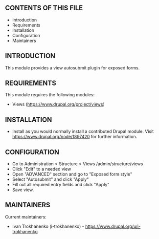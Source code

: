 CONTENTS OF THIS FILE
---------------------

 * Introduction
 * Requirements
 * Installation
 * Configuration
 * Maintainers

INTRODUCTION
------------
This module provides a view autosubmit plugin for exposed forms.

REQUIREMENTS
------------
This module requires the following modules:
 * Views (https://www.drupal.org/project/views)

INSTALLATION
------------
 * Install as you would normally install a contributed Drupal module. Visit
   https://www.drupal.org/node/1897420 for further information.

CONFIGURATION
-------------
 * Go to Administration > Structure > Views /admin/structure/views
 * Click "Edit" to a needed view
 * Open "ADVANCED" section and go to "Exposed form style"
 * Select "Autosubmit" and click "Apply"
 * Fill out all required entry fields and click "Apply"
 * Save view.

MAINTAINERS
-----------
Current maintainers:
  * Ivan Trokhanenko (i-trokhanenko) - https://www.drupal.org/u/i-trokhanenko
